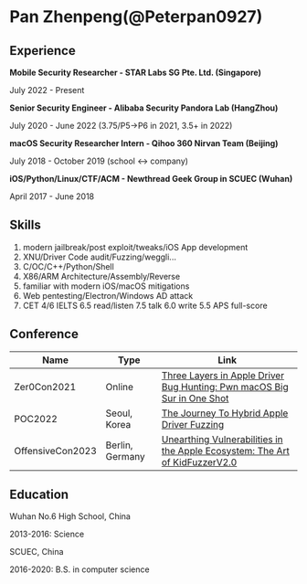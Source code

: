 # Pan Zhenpeng(@Peterpan0927)

## Experience

**Mobile Security Researcher - STAR Labs SG Pte. Ltd. (Singapore)**

July 2022 - Present

**Senior Security Engineer - Alibaba Security Pandora Lab (HangZhou)**

July 2020 - June 2022 (3.75/P5->P6 in 2021, 3.5+ in 2022)

**macOS Security Researcher Intern - Qihoo 360 Nirvan Team (Beijing)**

July 2018 - October 2019 (school <-> company)

**iOS/Python/Linux/CTF/ACM - Newthread Geek Group in SCUEC (Wuhan)**

April 2017 - June 2018

## Skills

1. modern jailbreak/post exploit/tweaks/iOS App development
2. XNU/Driver Code audit/Fuzzing/weggli...
3. C/OC/C++/Python/Shell
4. X86/ARM Architecture/Assembly/Reverse
5. familiar with modern iOS/macOS mitigations
6. Web pentesting/Electron/Windows AD attack
7. CET 4/6 IELTS 6.5 read/listen 7.5 talk 6.0 write 5.5 APS full-score 

## Conference
| Name             | Type            | Link                                                         |
| ---------------- | --------------- | ------------------------------------------------------------ |
| Zer0Con2021      | Online          | [Three Layers in Apple Driver Bug Hunting: Pwn macOS Big Sur in One Shot](https://zer0con.org/archive/2021.html) |
| POC2022          | Seoul, Korea    | [The Journey To Hybrid Apple Driver Fuzzing](https://powerofcommunity.net/speaker_main.htm) |
| OffensiveCon2023 | Berlin, Germany | [Unearthing Vulnerabilities in the Apple Ecosystem: The Art of KidFuzzerV2.0](https://www.offensivecon.org/speakers/) |

## Education

Wuhan No.6 High School, China

2013-2016: Science

SCUEC, China

2016-2020: B.S. in computer science

